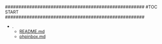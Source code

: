 





####################################################
#TOC START
####################################################
* .
    * [README.md](./README.md)
    * [phpinbox.md](./phpinbox.md)
